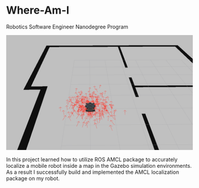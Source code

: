 # Where-Am-I
Robotics Software Engineer Nanodegree Program

![Gazebo][image1]

In this project learned how to utilize ROS AMCL package to accurately localize a mobile robot inside a map in the Gazebo simulation environments. As a result I successfully build and implemented the AMCL localization package on my robot.

[//]: # (Image References)
[image1]: ./amcl.png
